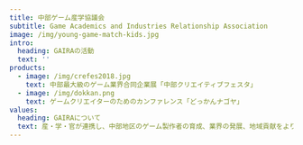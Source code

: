 ```yaml
---
title: 中部ゲーム産学協議会
subtitle: Game Academics and Industries Relationship Association
image: /img/young-game-match-kids.jpg
intro:
  heading: GAIRAの活動
  text: ''
products:
  - image: /img/crefes2018.jpg
    text: 中部最大級のゲーム業界合同企業展「中部クリエイティブフェスタ」
  - image: /img/dokkan.png
    text: ゲームクリエイターのためのカンファレンス「どっかんナゴヤ」
values:
  heading: GAIRAについて
  text: 産・学・官が連携し、中部地区のゲーム製作者の育成、業界の発展、地域貢献をよりよくすることを目的とした組織です。
---
```


